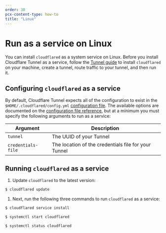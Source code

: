 ```yaml
---
order: 30
pcx-content-type: how-to
title: "Linux"
---
```


# Run as a service on Linux

You can install `cloudflared` as a system service on Linux. Before you install Cloudflare Tunnel as a service, follow the [Tunnel guide](/connections/connect-apps/install-and-setup/tunnel-guide) to install `cloudflared` on your machine, create a tunnel, route traffic to your tunnel, and then run it.

## Configuring `cloudflared` as a service

By default, Cloudflare Tunnel expects all of the configuration to exist in the `$HOME/.cloudflared/config.yml` [configuration file](/connections/connect-apps/install-and-setup/tunnel-useful-terms#configuration-file). The available options are documented on the [configuration file reference](/connections/connect-apps/configuration/configuration-file/ingress), but at a minimum you must specify the following arguments to run as a service:

| Argument | Description |
|---|---|
|`tunnel`|The UUID of your Tunnel|
|`credentials-file`|The location of the credentials file for your Tunnel|

## Running `cloudflared` as a service

1. Update `cloudflared` to the latest version:

  ```sh
  $ cloudflared update
  ```

1. Next, run the following three commands to run `cloudflared` as a service:

```sh
$ cloudflared service install
```

```sh
$ systemctl start cloudflared
```

```sh
$ systemctl status cloudflared
```
